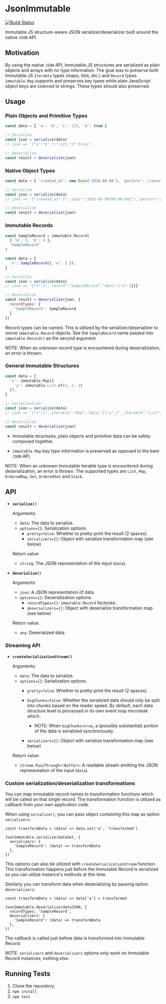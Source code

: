 # JsonImmutable

[![Build Status](https://travis-ci.org/avocode/json-immutable.svg)](https://travis-ci.org/avocode/json-immutable)

Immutable.JS structure-aware JSON serializer/deserializer built around the native `JSON` API.

## Motivation

By using the native `JSON` API, Immutable.JS structures are serialized as plain objects and arrays with no type information. The goal was to preserve both Immutable.JS `Iterable` types (maps, lists, etc.) and `Record` types. `immutable.Map` supports and preserves key types while plain JavaScript object keys are coerced to strings. These types should also preserved.

## Usage

### Plain Objects and Primitive Types

```javascript
const data = { 'a': 'b', 'c': 123, 'd': true }

// Serialize
const json = serialize(data)
// json == '{"a":"b","c":123,"d":true}'

// Deserialize
const result = deserialize(json)
```

### Native Object Types

```javascript
const data = { 'created_at': new Date('2016-09-08'), 'pattern': /iamnative/g }

// Serialize
const json = serialize(data)
// json == '{"created_at":{"__date":"2016-09-08T00:00:00Z"},"pattern":{"__regexp":"/iamnative/g"}}'

// Deserialize
const result = deserialize(json)
```

### Immutable Records

```javascript
const SampleRecord = immutable.Record(
  { 'a': 3, 'b': 4 },
  'SampleRecord'
)

const data = {
  'x': SampleRecord({ 'a': 5 }),
}

// Serialize
const json = serialize(data)
// json == '{"x":{"__record":"SampleRecord","data":{"a":5}}}'

// Deserialize
const result = deserialize(json, {
  recordTypes: {
    'SampleRecord': SampleRecord
  }
})
```

Record types can be named. This is utilized by the serializer/deserializer to revive `immutable.Record` objects. See the `SampleRecord` name passed into `immutable.Record()` as the second argument.

NOTE: When an unknown record type is encountered during deserialization, an error is thrown.

### General Immutable Structures

```javascript
const data = {
  'x': immutable.Map({
    'y': immutable.List.of(1, 2, 3)
  }),
}

// Serialization
const json = serialize(data)
// json == '{"x":{"__iterable":"Map","data":[["y",{"__iterable":"List","data":[1,2,3]"}]]}}'

// Deserialize
const result = deserialize(json)
```

- Immutable structures, plain objects and primitive data can be safely composed together.

- `immutable.Map` key type information is preserved as opposed to the bare `JSON` API.

NOTE: When an unknown Immutable iterable type is encountered during deserialization, an error is thrown. The supported types are `List`, `Map`, `OrderedMap`, `Set`, `OrderedSet` and `Stack`.

## API

- **`serialize()`**

    Arguments:

    - `data`: The data to serialize.
    - `options={}`: Serialization options.
        - `pretty=false`: Whether to pretty-print the result (2 spaces).
        - `serializers={}`: Object with serialize transformation map (see below)

    Return value:

    - `string`: The JSON representation of the input (`data`).

- **`deserialize()`**

    Arguments:

    - `json`: A JSON representation of data.
    - `options={}`: Deserialization options.
        - `recordTypes={}`: `immutable.Record` factories.
        - `deserializers={}`: Object with deserialize transformation map (see below)

    Return value:

    - `any`: Deserialized data.

### Streaming API

- **`createSerializationStream()`**

    Arguments:

    - `data`: The data to serialize.
    - `options={}`: Serialization options.
        - `pretty=false`: Whether to pretty-print the result (2 spaces).
        - `bigChunks=false`: Whether the serialized data should only be split into chunks based on the reader speed. By default, each data structure level is processed in its own event loop microtask which.
            - NOTE: When `bigChunks=true`, a (possibly substantial) portion of the data is serialized synchronously.

        - `serializers={}`: Object with serialize transformation map (see below)

    Return value:

    - `stream.PassThrough<!Buffer>`: A readable stream emitting the JSON representation of the input (`data`).


### Custom serialization/deserialization transformations

You can map immutable record names to transformation functions which will be called on that single record. The transformation
function is utilized as callback from your own application code.

When using `serialize()`, you can pass object containing this map as option `serializers`:

```
const transformData = (data) => data.set('a', 'transformed') 

JsonImmutable.serialize(dataSet, {
  serializers: {
    'SampleRecord': (data) => transformData 
  },
})
```

This options can also be utilized with `createSerializationStream` function.
This transformation happens just before the Immutable Record is serialized so you
can utilize instance's methods at this time.


Similarly you can transform data when deserializing by passing option `deserializers`:

```
const transformData = (data) => data['a'] = transformed 

JsonImmutable.deserialize(dataJSON, {
  recordTypes: 'SampleRecord',
  deserializers: {
    'SampleRecord': (data) => transformData 
  },
})
```

The callback is called just before data is transformed into Immutable Record.

NOTE: `serializers` and `deserializers` options only work on Immutable Record instances, nothing else.

## Running Tests

1. Clone the repository.
2. `npm install`
3. `npm test`
